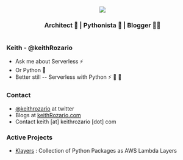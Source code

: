 <br>
<p align="center">
<img align="center" src="https://img.shields.io/badge/keith-Rozario-blue">
</p>
<h3 align="center">Architect 📐 | Pythonista 🐍 | Blogger 👨‍💻 </h3>

#

### Keith - @keithRozario

* Ask me about Serverless ⚡
* Or Python 🐍
* Better still -- Serverless with Python  ⚡ 💖 🐍

### Contact

* [@keithrozario](https://twitter.com/keithrozario?lang=en) at twitter
* Blogs at [keithRozario.com](https://www.keithrozario.com)
* Contact keith [at] keithrozario [dot] com

### Active Projects

* [Klayers](https://github.com/keithrozario/Klayers) : Collection of Python Packages as AWS Lambda Layers
